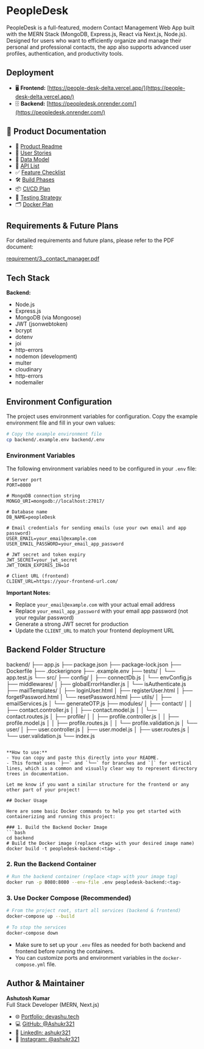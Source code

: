 # PeopleDesk

PeopleDesk is a full-featured, modern Contact Management Web App built with the MERN Stack (MongoDB, Express.js, React via Next.js, Node.js). Designed for users who want to efficiently organize and manage their personal and professional contacts, the app also supports advanced user profiles, authentication, and productivity tools.

## Deployment

- 🖥️ **Frontend:** [https://people-desk-delta.vercel.app/](https://people-desk-delta.vercel.app/)
- 🗄️ **Backend:** [https://peopledesk.onrender.com/](https://peopledesk.onrender.com/)


## 📁 Product Documentation

- 📄 [Product Readme](./product_requirements/readme_for_product.md)
- 📝 [User Stories](./product_requirements/user_stories.md)
- 🧱 [Data Model](./product_requirements/data_model.md)
- 🔗 [API List](./product_requirements/api_list.md)
- ✅ [Feature Checklist](./product_requirements/feature_checklist.md)
- 🛠️ [Build Phases](./product_requirements/build_phases.md)
- 📦 [CI/CD Plan](./product_requirements/ci_cd_plan.md)
- 🧪 [Testing Strategy](./product_requirements/testing_strategy.md) <!-- TODO: Add this file if not present -->
- 🗂️ [Docker Plan](./product_requirements/docker_plan.md)



## Requirements & Future Plans
For detailed requirements and future plans, please refer to the PDF document:

[requirement/3._contact_manager.pdf](requirement/3._contact_manager.pdf)

## Tech Stack


**Backend:**
- Node.js
- Express.js
- MongoDB (via Mongoose)
- JWT (jsonwebtoken)
- bcrypt
- dotenv
- joi
- http-errors
- nodemon (development)
- multer
- cloudinary
- http-errors
- nodemailer 

## Environment Configuration

The project uses environment variables for configuration. Copy the example environment file and fill in your own values:

```bash
# Copy the example environment file
cp backend/.example.env backend/.env
```

### Environment Variables

The following environment variables need to be configured in your `.env` file:

```env
# Server port
PORT=8080

# MongoDB connection string
MONGO_URI=mongodb://localhost:27017/

# Database name
DB_NAME=peopleDesk

# Email credentials for sending emails (use your own email and app password)
USER_EMAIL=your_email@example.com
USER_EMAIL_PASSWORD=your_email_app_password

# JWT secret and token expiry
JWT_SECRET=your_jwt_secret
JWT_TOKEN_EXPIRES_IN=1d

# Client URL (frontend)
CLIENT_URL=https://your-frontend-url.com/
```

**Important Notes:**
- Replace `your_email@example.com` with your actual email address
- Replace `your_email_app_password` with your email app password (not your regular password)
- Generate a strong JWT secret for production
- Update the `CLIENT_URL` to match your frontend deployment URL

## Backend Folder Structure


backend/
├── app.js
├── package.json
├── package-lock.json
├── Dockerfile
├── .dockerignore
├── .example.env
├── tests/
│   └── app.test.js
└── src/
    ├── config/
    │   ├── connectDb.js
    │   └── envConfig.js
    ├── middlewares/
    │   ├── globalErrorHandler.js
    │   └── isAuthenticate.js
    ├── mailTemplates/
    │   ├── loginUser.html
    │   ├── registerUser.html
    │   ├── forgetPassword.html
    │   └── resetPassword.html
    ├── utils/
    │   ├── emailServices.js
    │   └── generateOTP.js
    ├── modules/
    │   ├── contact/
    │   │   ├── contact.controller.js
    │   │   ├── contact.model.js
    │   │   └── contact.routes.js
    │   ├── profile/
    │   │   ├── profile.controller.js
    │   │   ├── profile.model.js
    │   │   ├── profile.routes.js
    │   │   └── profile.validation.js
    │   └── user/
    │       ├── user.controller.js
    │       ├── user.model.js
    │       ├── user.routes.js
    │       └── user.validation.js
    └── index.js
```

**How to use:**  
- You can copy and paste this directly into your README.  
- This format uses `├──` and `└──` for branches and `│` for vertical lines, which is a common and visually clear way to represent directory trees in documentation.

Let me know if you want a similar structure for the frontend or any other part of your project!

## Docker Usage

Here are some basic Docker commands to help you get started with containerizing and running this project:

### 1. Build the Backend Docker Image
```bash
cd backend
# Build the Docker image (replace <tag> with your desired image name)
docker build -t peopledesk-backend:<tag> .
```

### 2. Run the Backend Container
```bash
# Run the backend container (replace <tag> with your image tag)
docker run -p 8080:8080 --env-file .env peopledesk-backend:<tag>
```

### 3. Use Docker Compose (Recommended)
```bash
# From the project root, start all services (backend & frontend)
docker-compose up --build

# To stop the services
docker-compose down
```

- Make sure to set up your `.env` files as needed for both backend and frontend before running the containers.
- You can customize ports and environment variables in the `docker-compose.yml` file.

## Author & Maintainer

**Ashutosh Kumar**  
Full Stack Developer (MERN, Next.js)  

- 🌐 [Portfolio: devashu.tech](https://devashu.tech)
- 💻 [GitHub: @Ashukr321](https://github.com/Ashukr321)
- 🔗 [LinkedIn: ashukr321](https://www.linkedin.com/in/ashukr321/)
- 📸 [Instagram: @ashukr321](https://instagram.com/ashukr321)
